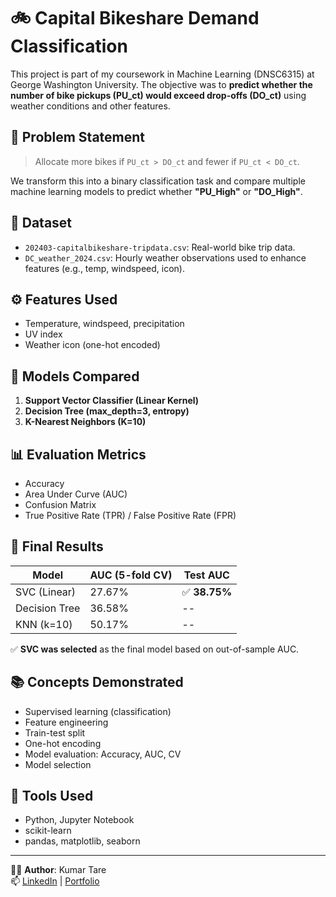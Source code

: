 # 🚲 Capital Bikeshare Demand Classification

This project is part of my coursework in Machine Learning (DNSC6315) at George Washington University. The objective was to **predict whether the number of bike pickups (PU_ct) would exceed drop-offs (DO_ct)** using weather conditions and other features.

## 📌 Problem Statement

> Allocate more bikes if `PU_ct > DO_ct` and fewer if `PU_ct < DO_ct`.

We transform this into a binary classification task and compare multiple machine learning models to predict whether **"PU_High"** or **"DO_High"**.

## 📁 Dataset

- `202403-capitalbikeshare-tripdata.csv`: Real-world bike trip data.
- `DC_weather_2024.csv`: Hourly weather observations used to enhance features (e.g., temp, windspeed, icon).

## ⚙️ Features Used

- Temperature, windspeed, precipitation
- UV index
- Weather icon (one-hot encoded)

## 🧠 Models Compared

1. **Support Vector Classifier (Linear Kernel)**
2. **Decision Tree (max_depth=3, entropy)**
3. **K-Nearest Neighbors (K=10)**

## 📊 Evaluation Metrics

- Accuracy
- Area Under Curve (AUC)
- Confusion Matrix
- True Positive Rate (TPR) / False Positive Rate (FPR)

## 🏁 Final Results

| Model         | AUC (5-fold CV) | Test AUC |
|---------------|------------------|----------|
| SVC (Linear)  | 27.67%           | ✅ **38.75%** |
| Decision Tree | 36.58%           | --       |
| KNN (k=10)     | 50.17%           | --       |

✅ **SVC was selected** as the final model based on out-of-sample AUC.

## 📚 Concepts Demonstrated

- Supervised learning (classification)
- Feature engineering
- Train-test split
- One-hot encoding
- Model evaluation: Accuracy, AUC, CV
- Model selection

## 🔧 Tools Used

- Python, Jupyter Notebook
- scikit-learn
- pandas, matplotlib, seaborn

---

👨‍💻 **Author**: Kumar Tare  
📫 [LinkedIn](https://linkedin.com/in/kumar-tare) | [Portfolio](https://yourdomain.com)
